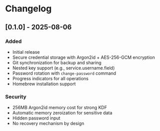 # Changelog

## [0.1.0] - 2025-08-06

### Added
- Initial release
- Secure credential storage with Argon2id + AES-256-GCM encryption
- Git synchronization for backup and sharing
- Nested key support (e.g., service.username.field)
- Password rotation with `change-password` command
- Progress indicators for all operations
- Homebrew installation support

### Security
- 256MB Argon2id memory cost for strong KDF
- Automatic memory zeroization for sensitive data
- Hidden password input
- No recovery mechanism by design

